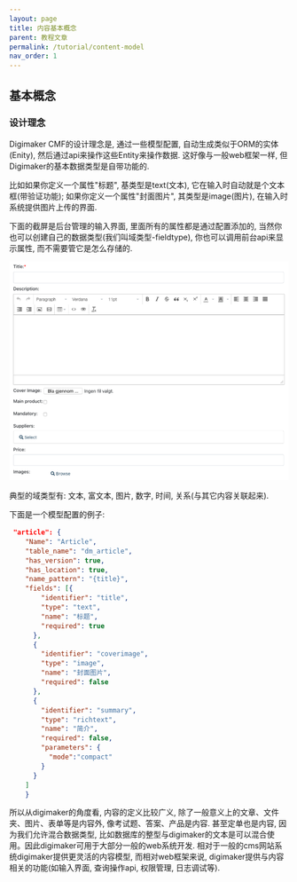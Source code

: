 ```yaml
---
layout: page
title: 内容基本概念
parent: 教程文章
permalink: /tutorial/content-model
nav_order: 1
---
```


## 基本概念


### 设计理念
Digimaker CMF的设计理念是, 通过一些模型配置, 自动生成类似于ORM的实体(Enity), 然后通过api来操作这些Entity来操作数据. 这好像与一般web框架一样, 但Digimaker的基本数据类型是自带功能的. 

比如如果你定义一个属性"标题", 基类型是text(文本), 它在输入时自动就是个文本框(带验证功能); 如果你定义一个属性"封面图片", 其类型是image(图片), 在输入时系统提供图片上传的界面. 

下面的截屏是后台管理的输入界面, 里面所有的属性都是通过配置添加的, 当然你也可以创建自己的数据类型(我们叫域类型-fieldtype), 你也可以调用前台api来显示属性, 而不需要管它是怎么存储的.


<img src="./eui-input.png" width="700px" />


典型的域类型有: 文本, 富文本, 图片, 数字, 时间, 关系(与其它内容关联起来).

下面是一个模型配置的例子:

```json
 "article": {
    "Name": "Article",
    "table_name": "dm_article",
    "has_version": true,
    "has_location": true,
    "name_pattern": "{title}",
    "fields": [{
        "identifier": "title",
        "type": "text",
        "name": "标题",
        "required": true
      },
      {
        "identifier": "coverimage",
        "type": "image",
        "name": "封面图片",
        "required": false
      },
      {
        "identifier": "summary",
        "type": "richtext",
        "name": "简介",
        "required": false,
        "parameters": {
          "mode":"compact"
        }
      }
    ]
    }
```

所以从digimaker的角度看, 内容的定义比较广义, 除了一般意义上的文章、文件夹、图片、表单等是内容外, 像考试题、答案、产品是内容. 甚至定单也是内容, 因为我们允许混合数据类型, 比如数据库的整型与digimaker的文本是可以混合使用。因此digimaker可用于大部分一般的web系统开发. 相对于一般的cms网站系统digimaker提供更灵活的内容模型, 而相对web框架来说, digimaker提供与内容相关的功能(如输入界面, 查询操作api, 权限管理, 日志调试等).


